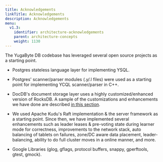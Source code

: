 ```yaml
---
title: Acknowledgements
linkTitle: Acknowledgements
description: Acknowledgements
menu:
  v1.3:
    identifier: architecture-acknowledgements
    parent: architecture-concepts
    weight: 1130
---
```


The YugaByte DB codebase has leveraged several open source projects as a starting point.

* Postgres stateless language layer for implementing YSQL.

* Postgres' scanner/parser modules (.y/.l files) were used as a starting point for implementing YCQL scanner/parser in C++.

* DocDB's document storage layer uses a highly customized/enhanced version of RocksDB. A sample of the customizations and enhancements we have done are described [in this section](../../docdb/persistence/).

* We used Apache Kudu's Raft implementation & the server framework as a starting point. Since then, we have implemented several enhancements such as leader leases & pre-voting state during learner mode for correctness, improvements to the network stack, auto balancing of tablets on failures, zone/DC aware data placement, leader-balancing, ability to do full cluster moves in a online manner, and more.

* Google Libraries (glog, gflags, protocol buffers, snappy, gperftools, gtest, gmock).

